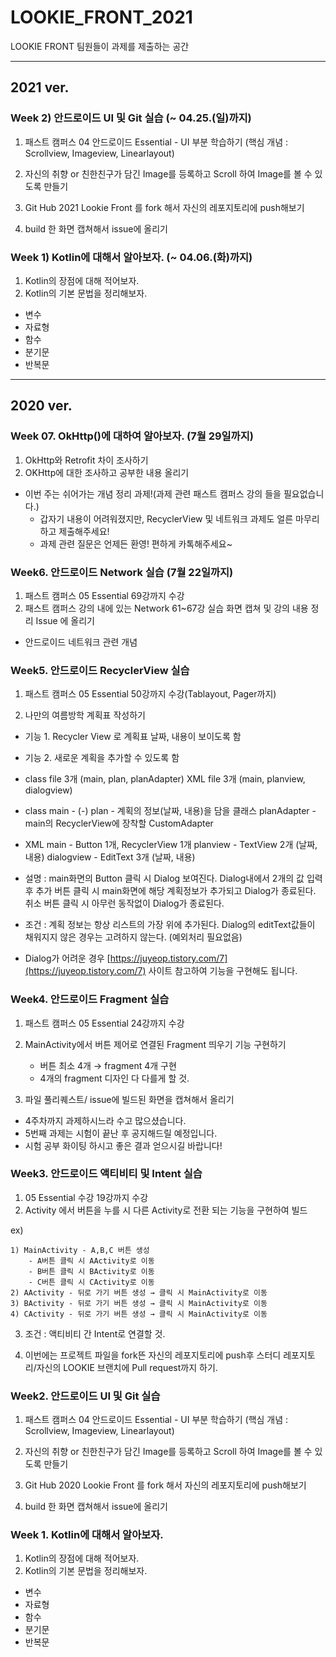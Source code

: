 # LOOKIE_FRONT_2021
LOOKIE FRONT 팀원들이 과제를 제출하는 공간

----------------------------------------------------------------------------------------------------------
## 2021 ver.


### Week 2) 안드로이드 UI 및 Git 실습 (~ 04.25.(일)까지)

1. 패스트 캠퍼스 04 안드로이드 Essential - UI 부분 학습하기 (핵심 개념 : Scrollview, Imageview, Linearlayout)

2. 자신의 취향 or 친한친구가 담긴 Image를 등록하고 Scroll 하여 Image를 볼 수 있도록 만들기

3. Git Hub 2021 Lookie Front 를 fork 해서 자신의 레포지토리에 push해보기

4. build 한 화면 캡쳐해서 issue에 올리기

### Week 1) Kotlin에 대해서 알아보자. (~ 04.06.(화)까지)

1. Kotlin의 장점에 대해 적어보자.
2. Kotlin의 기본 문법을 정리해보자.
 * 변수
 * 자료형
 * 함수
 * 분기문
 * 반복문

----------------------------------------------------------------------------------------------------------

## 2020 ver.
### Week 07. OkHttp()에 대하여 알아보자. (7월 29일까지)

1. OkHttp와 Retrofit 차이 조사하기
2. OKHttp에 대한 조사하고 공부한 내용 올리기
- 이번 주는 쉬어가는 개념 정리 과제!(과제 관련 패스트 캠퍼스 강의 들을 필요없습니다.)
    - 갑자기 내용이 어려워졌지만, RecyclerView 및 네트워크 과제도 얼른 마무리하고 제출해주세요!
    - 과제 관련 질문은 언제든 환영! 편하게 카톡해주세요~
    
### Week6. 안드로이드 Network 실습 (7월 22일까지)
1. 패스트 캠퍼스 05 Essential 69강까지 수강
2. 패스트 캠퍼스 강의 내에 있는 Network 61~67강 실습 화면 캡쳐 및 강의 내용 정리 Issue 에 올리기
 - 안드로이드 네트워크 관련 개념 

### Week5. 안드로이드 RecyclerView 실습
1. 패스트 캠퍼스 05 Essential 50강까지 수강(Tablayout, Pager까지)

2. 나만의 여름방학 계획표 작성하기

 - 기능 1. Recycler View 로 계획표 날짜, 내용이 보이도록 함

 - 기능 2. 새로운 계획을 추가할 수 있도록 함

- class file 3개 (main, plan, planAdapter) XML file 3개 (main, planview, dialogview)

- class main - (-) plan - 계획의 정보(날짜, 내용)을 담을 클래스 planAdapter - main의 RecyclerView에 장착할 CustomAdapter

- XML main - Button 1개, RecyclerView 1개 planview - TextView 2개 (날짜, 내용) dialogview - EditText 3개 (날짜, 내용)

- 설명 : main화면의 Button 클릭 시 Dialog 보여진다. Dialog내에서 2개의 값 입력후 추가 버튼 클릭 시 main화면에 해당 계획정보가 추가되고 Dialog가 종료된다. 취소 버튼 클릭 시 아무런 동작없이 Dialog가 종료된다.

- 조건 : 계획 정보는 항상 리스트의 가장 위에 추가된다. Dialog의 editText값들이 채워지지 않은 경우는 고려하지 않는다. (예외처리 필요없음)

- Dialog가 어려운 경우  [https://juyeop.tistory.com/7](https://juyeop.tistory.com/7) 사이트 참고하여 기능을 구현해도 됩니다.

### Week4. 안드로이드 Fragment 실습

1. 패스트 캠퍼스 05 Essential 24강까지 수강
2. MainActivity에서 버튼 제어로 연결된 Fragment 띄우기 기능 구현하기
    - 버튼 최소 4개 → fragment 4개 구현
    - 4개의 fragment 디자인 다 다를게 할 것.

3. 파일 풀리퀘스트/ issue에 빌드된 화면을 캡쳐해서 올리기

- 4주차까지 과제하시느라 수고 많으셨습니다.
- 5번째 과제는 시험이 끝난 후 공지해드릴 예정입니다.
- 시험 공부 화이팅 하시고 좋은 결과 얻으시길 바랍니다!

### Week3. 안드로이드 액티비티 및 Intent 실습

1. 05 Essential 수강 19강까지 수강
2. Activity 에서 버튼을 누를 시 다른 Activity로 전환 되는 기능을 구현하여 빌드

  ex) 

    1) MainActivity - A,B,C 버튼 생성
        - A버튼 클릭 시 AActivity로 이동
        - B버튼 클릭 시 BActivity로 이동
        - C버튼 클릭 시 CActivity로 이동
    2) AActivity - 뒤로 가기 버튼 생성 → 클릭 시 MainActivity로 이동
    3) BActivity - 뒤로 가기 버튼 생성 → 클릭 시 MainActivity로 이동
    4) CActivity - 뒤로 가기 버튼 생성 → 클릭 시 MainActivity로 이동

3. 조건 : 액티비티 간 Intent로 연결할 것.

4. 이번에는 프로젝트 파일을 fork뜬 자신의 레포지토리에 push후 스터디 레포지토리/자신의 LOOKIE 브랜치에 Pull request까지 하기.


### Week2. 안드로이드 UI 및 Git 실습

1. 패스트 캠퍼스 04 안드로이드 Essential - UI 부분 학습하기 (핵심 개념 : Scrollview, Imageview, Linearlayout)

2. 자신의 취향 or 친한친구가 담긴 Image를 등록하고 Scroll 하여 Image를 볼 수 있도록 만들기

3. Git Hub 2020 Lookie Front 를 fork 해서 자신의 레포지토리에 push해보기

4. build 한 화면 캡쳐해서 issue에 올리기

### Week 1. Kotlin에 대해서 알아보자.

1. Kotlin의 장점에 대해 적어보자.
2. Kotlin의 기본 문법을 정리해보자.
 * 변수
 * 자료형
 * 함수
 * 분기문
 * 반복문
